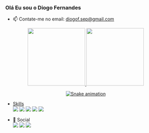 ### Olá Eu sou o Diogo Fernandes

- 📫 Contate-me no email: diogof.sep@gmail.com

<div align="center">
  <a href="https://github.com/DiogoAMF">
  <img height="180em" src="https://github-readme-stats.vercel.app/api?username=DiogoAMF&show_icons=true&theme=blue-green&include_all_commits=true&count_private=true"/>
  <img height="180em" src="https://github-readme-stats.vercel.app/api/top-langs/?username=DiogoAMF&layout=compact&langs_count=7&theme=blue-green"/>
</div>
  
<div align="center">
  
 ![Snake animation](https://github.com/DiogoAMF/DiogoAMF/blob/output/github-contribution-grid-snake.svg)
  
</div>
  
  - Skills <div><a target="_blank"><img src="https://img.shields.io/badge/Python-14354C?style=for-the-badge&logo=python&logoColor=white" target="_blank"></a>
 <a  target="_blank"><img src="https://img.shields.io/badge/Django-092E20?style=for-the-badge&logo=django&logoColor=white" target="_blank"></a>
 <a target="_blank"><img src="https://img.shields.io/badge/Bootstrap-563D7C?style=for-the-badge&logo=bootstrap&logoColor=white" target="_blank"></a>
 <a  target="_blank"><img src="https://img.shields.io/badge/MySQL-005C84?style=for-the-badge&logo=mysql&logoColor=white" target="_blank"></a>
 <a  target="_blank"><img src="https://img.shields.io/badge/Heroku-430098?style=for-the-badge&logo=heroku&logoColor=white" target="_blank"></a>
 </div>

- 👨 Social <div>
  <a href="https://www.linkedin.com/in/diogo-fernandes-427853251/" target="_blank"><img src="https://img.shields.io/badge/-LinkedIn-%230077B5?style=for-the-badge&logo=linkedin&logoColor=white" target="_blank"></a>
  <a href="https://www.instagram.com/diogof.sep/" target="_blank"><img src="https://img.shields.io/badge/-Instagram-%23E4405F?style=for-the-badge&logo=instagram&logoColor=white" target="_blank"></a>
  <a href= "https://www.tumblr.com/blog/bigule-x" target="_blank"><img src="https://img.shields.io/badge/Tumblr-%2336465D.svg?&style=for-the-badge&logo=Tumblr&logoColor=white" target="_blank"></a>
</div>
